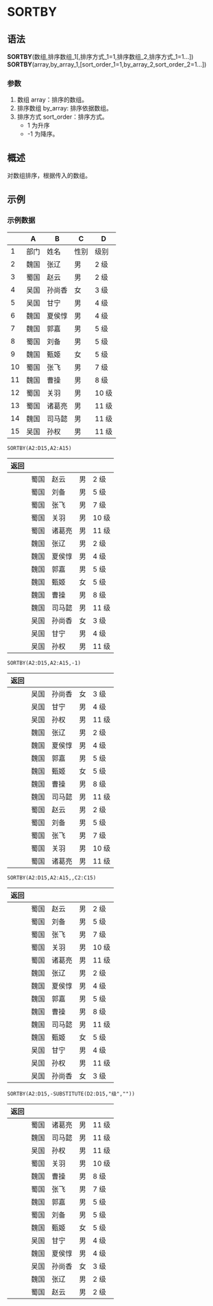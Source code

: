 # SORTBY

## 语法

**SORTBY**(数组,排序数组\_1[,排序方式_1=1,排序数组_2,排序方式_1=1...])  
**SORTBY**(array,by_array_1,[sort_order_1=1,by_array_2,sort_order_2=1...])

### 参数

1. 数组 array：排序的数组。
2. 排序数组 by_array: 排序依据数组。
3. 排序方式 sort_order：排序方式。
   - 1 为升序
   - -1 为降序。

## 概述

对数组排序，根据传入的数组。

## 示例

### 示例数据

|     | A    | B      | C    | D     |
| --- | ---- | ------ | ---- | ----- |
| 1   | 部门 | 姓名   | 性别 | 级别  |
| 2   | 魏国 | 张辽   | 男   | 2 级  |
| 3   | 蜀国 | 赵云   | 男   | 2 级  |
| 4   | 吴国 | 孙尚香 | 女   | 3 级  |
| 5   | 吴国 | 甘宁   | 男   | 4 级  |
| 6   | 魏国 | 夏侯惇 | 男   | 4 级  |
| 7   | 魏国 | 郭嘉   | 男   | 5 级  |
| 8   | 蜀国 | 刘备   | 男   | 5 级  |
| 9   | 魏国 | 甄姬   | 女   | 5 级  |
| 10  | 蜀国 | 张飞   | 男   | 7 级  |
| 11  | 魏国 | 曹操   | 男   | 8 级  |
| 12  | 蜀国 | 关羽   | 男   | 10 级 |
| 13  | 蜀国 | 诸葛亮 | 男   | 11 级 |
| 14  | 魏国 | 司马懿 | 男   | 11 级 |
| 15  | 吴国 | 孙权   | 男   | 11 级 |

```excel
SORTBY(A2:D15,A2:A15)
```

| 返回 |      |        |     |       |
| ---- | ---- | ------ | --- | ----- |
|      | 蜀国 | 赵云   | 男  | 2 级  |
|      | 蜀国 | 刘备   | 男  | 5 级  |
|      | 蜀国 | 张飞   | 男  | 7 级  |
|      | 蜀国 | 关羽   | 男  | 10 级 |
|      | 蜀国 | 诸葛亮 | 男  | 11 级 |
|      | 魏国 | 张辽   | 男  | 2 级  |
|      | 魏国 | 夏侯惇 | 男  | 4 级  |
|      | 魏国 | 郭嘉   | 男  | 5 级  |
|      | 魏国 | 甄姬   | 女  | 5 级  |
|      | 魏国 | 曹操   | 男  | 8 级  |
|      | 魏国 | 司马懿 | 男  | 11 级 |
|      | 吴国 | 孙尚香 | 女  | 3 级  |
|      | 吴国 | 甘宁   | 男  | 4 级  |
|      | 吴国 | 孙权   | 男  | 11 级 |

```excel
SORTBY(A2:D15,A2:A15,-1)
```

| 返回 |      |        |     |       |
| ---- | ---- | ------ | --- | ----- |
|      | 吴国 | 孙尚香 | 女  | 3 级  |
|      | 吴国 | 甘宁   | 男  | 4 级  |
|      | 吴国 | 孙权   | 男  | 11 级 |
|      | 魏国 | 张辽   | 男  | 2 级  |
|      | 魏国 | 夏侯惇 | 男  | 4 级  |
|      | 魏国 | 郭嘉   | 男  | 5 级  |
|      | 魏国 | 甄姬   | 女  | 5 级  |
|      | 魏国 | 曹操   | 男  | 8 级  |
|      | 魏国 | 司马懿 | 男  | 11 级 |
|      | 蜀国 | 赵云   | 男  | 2 级  |
|      | 蜀国 | 刘备   | 男  | 5 级  |
|      | 蜀国 | 张飞   | 男  | 7 级  |
|      | 蜀国 | 关羽   | 男  | 10 级 |
|      | 蜀国 | 诸葛亮 | 男  | 11 级 |

```excel
SORTBY(A2:D15,A2:A15,,C2:C15)
```

| 返回 |      |        |     |       |
| ---- | ---- | ------ | --- | ----- |
|      | 蜀国 | 赵云   | 男  | 2 级  |
|      | 蜀国 | 刘备   | 男  | 5 级  |
|      | 蜀国 | 张飞   | 男  | 7 级  |
|      | 蜀国 | 关羽   | 男  | 10 级 |
|      | 蜀国 | 诸葛亮 | 男  | 11 级 |
|      | 魏国 | 张辽   | 男  | 2 级  |
|      | 魏国 | 夏侯惇 | 男  | 4 级  |
|      | 魏国 | 郭嘉   | 男  | 5 级  |
|      | 魏国 | 曹操   | 男  | 8 级  |
|      | 魏国 | 司马懿 | 男  | 11 级 |
|      | 魏国 | 甄姬   | 女  | 5 级  |
|      | 吴国 | 甘宁   | 男  | 4 级  |
|      | 吴国 | 孙权   | 男  | 11 级 |
|      | 吴国 | 孙尚香 | 女  | 3 级  |

```
SORTBY(A2:D15,-SUBSTITUTE(D2:D15,"级",""))
```

| 返回 |      |        |     |       |
| ---- | ---- | ------ | --- | ----- |
|      | 蜀国 | 诸葛亮 | 男  | 11 级 |
|      | 魏国 | 司马懿 | 男  | 11 级 |
|      | 吴国 | 孙权   | 男  | 11 级 |
|      | 蜀国 | 关羽   | 男  | 10 级 |
|      | 魏国 | 曹操   | 男  | 8 级  |
|      | 蜀国 | 张飞   | 男  | 7 级  |
|      | 魏国 | 郭嘉   | 男  | 5 级  |
|      | 蜀国 | 刘备   | 男  | 5 级  |
|      | 魏国 | 甄姬   | 女  | 5 级  |
|      | 吴国 | 甘宁   | 男  | 4 级  |
|      | 魏国 | 夏侯惇 | 男  | 4 级  |
|      | 吴国 | 孙尚香 | 女  | 3 级  |
|      | 魏国 | 张辽   | 男  | 2 级  |
|      | 蜀国 | 赵云   | 男  | 2 级  |
